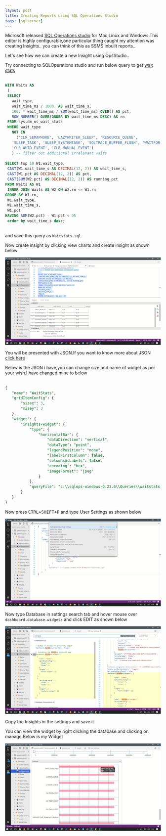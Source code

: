 ```yaml
---
layout: post
title: Creating Reports using SQL Operations Studio
tags: [sqlserver]
---
```



Microsoft released [SQL Operations studio](https://docs.microsoft.com/en-us/sql/sql-operations-studio/download) for Mac,Linux and Windows.This editor is highly configurable,one particular thing caught my attention was creating Insights.. you can think of this as SSMS Inbuilt reports..

Let's see how we can create a new Insight using OpsStudio..

Try connecting to SQLOperations studio and run below query to get [wait stats](https://www.mssqltips.com/sqlservertip/1949/sql-server-sysdmoswaitstats-dmv-queries/)

```sql

WITH Waits AS
 (
 SELECT 
   wait_type, 
   wait_time_ms / 1000. AS wait_time_s,
   100. * wait_time_ms / SUM(wait_time_ms) OVER() AS pct,
   ROW_NUMBER() OVER(ORDER BY wait_time_ms DESC) AS rn
 FROM sys.dm_os_wait_stats
 WHERE wait_type 
   NOT IN
     ('CLR_SEMAPHORE', 'LAZYWRITER_SLEEP', 'RESOURCE_QUEUE',
   'SLEEP_TASK', 'SLEEP_SYSTEMTASK', 'SQLTRACE_BUFFER_FLUSH', 'WAITFOR',
   'CLR_AUTO_EVENT', 'CLR_MANUAL_EVENT')
   ) -- filter out additional irrelevant waits
   
SELECT top 10 W1.wait_type,
 CAST(W1.wait_time_s AS DECIMAL(12, 2)) AS wait_time_s,
 CAST(W1.pct AS DECIMAL(12, 2)) AS pct,
 CAST(SUM(W2.pct) AS DECIMAL(12, 2)) AS running_pct
FROM Waits AS W1
 INNER JOIN Waits AS W2 ON W2.rn <= W1.rn
GROUP BY W1.rn, 
 W1.wait_type, 
 W1.wait_time_s, 
 W1.pct
HAVING SUM(W2.pct) - W1.pct < 95
 order by wait_time_s desc;
 
 ```
 
 and save this query as `Waitstats.sql`.
 
 
 Now create insight by clicking view charts and create insight as shown below
 
 <img  src="/img/output_CarRyl.gif"/>
 
You will be presented with  JSON.If you want to know more about JSON [click here](https://www.copterlabs.com/json-what-it-is-how-it-works-how-to-use-it/)
 
 Below is the JSON i have,you can change size and name of widget as per your wish.I have changed mine to below
 
 ```sql
 
 {
    "name": "WaitStats",
    "gridItemConfig": {
        "sizex": 3,
        "sizey": 3
    },
    "widget": {
        "insights-widget": {
            "type": {
                "horizontalBar": {
                    "dataDirection": "vertical",
                    "dataType": "point",
                    "legendPosition": "none",
                    "labelFirstColumn": false,
                    "columnsAsLabels": false,
                    "encoding": "hex",
                    "imageFormat": "jpeg"
                }
            },
            "queryFile": "c:\\sqlops-windows-0.23.6\\Queries\\waitstats.sql"
        }
    }
}
```
 
 Now press <kbd>CTRL+SHIFT+P</KBD> and type User Settings as shown below
 

 <img  src="/img/Settings.png"/>
 
 Now type Database in settings search tab and hover mouse over `dashboard.database.widgets`  and click EDIT as shown below
 

 <img  src="/img/databasewidgets.png"/>
 
 Copy the Insights in the settings and save it
 
 
 You can view the widget by right clicking the database and clicking on manage.Below is my Widget
 
 <img  src="/img/insights.png"/>
 
 
 
 
 
 
